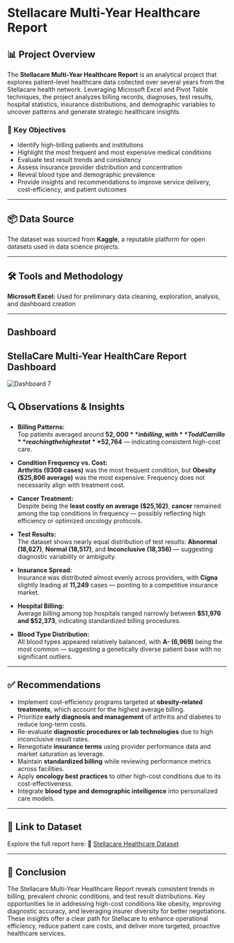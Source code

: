 # Stellacare Multi-Year Healthcare Report

## 📊 Project Overview

The **Stellacare Multi-Year Healthcare Report** is an analytical project that explores patient-level healthcare data collected over several years from the Stellacare health network. Leveraging Microsoft Excel and Pivot Table techniques, the project analyzes billing records, diagnoses, test results, hospital statistics, insurance distributions, and demographic variables to uncover patterns and generate strategic healthcare insights.

### 🎯 Key Objectives

- Identify high-billing patients and institutions  
- Highlight the most frequent and most expensive medical conditions  
- Evaluate test result trends and consistency  
- Assess insurance provider distribution and concentration  
- Reveal blood type and demographic prevalence  
- Provide insights and recommendations to improve service delivery, cost-efficiency, and patient outcomes

---

## 📦 Data Source

The dataset was sourced from **Kaggle**, a reputable platform for open datasets used in data science projects.

---

## 🛠️ Tools and Methodology

**Microsoft Excel:** Used for preliminary data cleaning, exploration, analysis, and dashboard creation

---

## Dashboard

## StellaCare Multi-Year HealthCare Report Dashboard
![Dashboard 7](https://github.com/user-attachments/assets/92bf35f0-e11e-4a8d-b7fc-739cc22580c4)


## 🔍 Observations & Insights

- **Billing Patterns:**  
  Top patients averaged around **$52,000** in billing, with **Todd Carrillo** reaching the highest at **$52,764** — indicating consistent high-cost care.

- **Condition Frequency vs. Cost:**  
  **Arthritis (9308 cases)** was the most frequent condition, but **Obesity ($25,806 average)** was the most expensive. Frequency does not necessarily align with treatment cost.

- **Cancer Treatment:**  
  Despite being the **least costly on average ($25,162)**, **cancer** remained among the top conditions in frequency — possibly reflecting high efficiency or optimized oncology protocols.

- **Test Results:**  
  The dataset shows nearly equal distribution of test results: **Abnormal (18,627)**, **Normal (18,517)**, and **Inconclusive (18,356)** — suggesting diagnostic variability or ambiguity.

- **Insurance Spread:**  
  Insurance was distributed almost evenly across providers, with **Cigna** slightly leading at **11,249** cases — pointing to a competitive insurance market.

- **Hospital Billing:**  
  Average billing among top hospitals ranged narrowly between **$51,976 and $52,373**, indicating standardized billing procedures.

- **Blood Type Distribution:**  
  All blood types appeared relatively balanced, with **A- (6,969)** being the most common — suggesting a genetically diverse patient base with no significant outliers.

---

## ✅ Recommendations

- Implement cost-efficiency programs targeted at **obesity-related treatments**, which account for the highest average billing.  
- Prioritize **early diagnosis and management** of arthritis and diabetes to reduce long-term costs.  
- Re-evaluate **diagnostic procedures or lab technologies** due to high inconclusive result rates.  
- Renegotiate **insurance terms** using provider performance data and market saturation as leverage.  
- Maintain **standardized billing** while reviewing performance metrics across facilities.  
- Apply **oncology best practices** to other high-cost conditions due to its cost-effectiveness.  
- Integrate **blood type and demographic intelligence** into personalized care models.

---

## 🔗 Link to Dataset
Explore the full report here: 📂 [Stellacare Healthcare Dataset](https://github.com/AnietieSenyom/STELLACARE-MULTI-YEAR-HEALTHCARE-REPORT/blob/main/Task%2020A%20-%20David%20John.xlsx)

---

## 📌 Conclusion

The Stellacare Multi-Year Healthcare Report reveals consistent trends in billing, prevalent chronic conditions, and test result distributions. Key opportunities lie in addressing high-cost conditions like obesity, improving diagnostic accuracy, and leveraging insurer diversity for better negotiations. These insights offer a clear path for Stellacare to enhance operational efficiency, reduce patient care costs, and deliver more targeted, proactive healthcare services.
